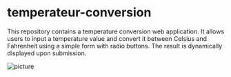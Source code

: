 # temperateur-conversion
This repository contains a temperature conversion web application. It allows users to input a temperature value and convert it between Celsius and Fahrenheit using a simple form with radio buttons. The result is dynamically displayed upon submission.


![picture](https://github.com/user-attachments/assets/ae715ee5-b840-4eb1-aee9-a6e41245bf67)

